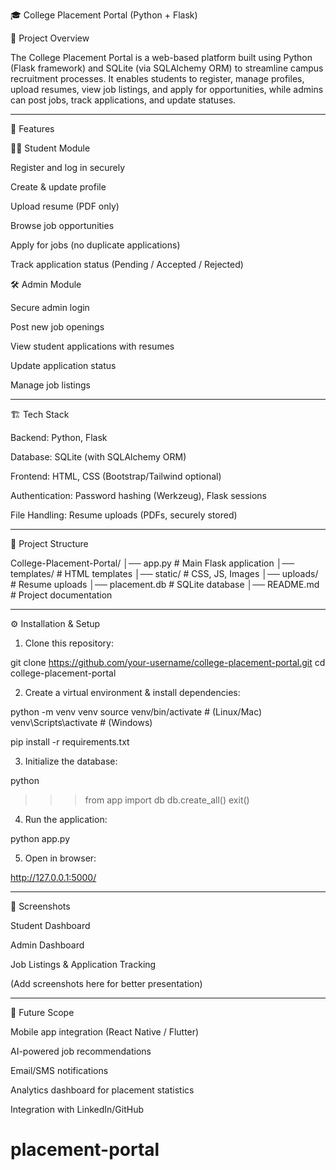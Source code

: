 
🎓 College Placement Portal (Python + Flask)

📌 Project Overview

The College Placement Portal is a web-based platform built using Python (Flask framework) and SQLite (via SQLAlchemy ORM) to streamline campus recruitment processes.
It enables students to register, manage profiles, upload resumes, view job listings, and apply for opportunities, while admins can post jobs, track applications, and update statuses.


---

🚀 Features

👩‍🎓 Student Module

Register and log in securely

Create & update profile

Upload resume (PDF only)

Browse job opportunities

Apply for jobs (no duplicate applications)

Track application status (Pending / Accepted / Rejected)


🛠 Admin Module

Secure admin login

Post new job openings

View student applications with resumes

Update application status

Manage job listings



---

🏗 Tech Stack

Backend: Python, Flask

Database: SQLite (with SQLAlchemy ORM)

Frontend: HTML, CSS (Bootstrap/Tailwind optional)

Authentication: Password hashing (Werkzeug), Flask sessions

File Handling: Resume uploads (PDFs, securely stored)



---

📂 Project Structure

College-Placement-Portal/
│── app.py                 # Main Flask application
│── templates/             # HTML templates
│── static/                # CSS, JS, Images
│── uploads/               # Resume uploads
│── placement.db           # SQLite database
│── README.md              # Project documentation


---

⚙️ Installation & Setup

1. Clone this repository:

git clone https://github.com/your-username/college-placement-portal.git
cd college-placement-portal


2. Create a virtual environment & install dependencies:

python -m venv venv
source venv/bin/activate   # (Linux/Mac)
venv\Scripts\activate      # (Windows)

pip install -r requirements.txt


3. Initialize the database:

python
>>> from app import db
>>> db.create_all()
>>> exit()


4. Run the application:

python app.py


5. Open in browser:

http://127.0.0.1:5000/




---

📸 Screenshots

Student Dashboard

Admin Dashboard

Job Listings & Application Tracking


(Add screenshots here for better presentation)


---

🔮 Future Scope

Mobile app integration (React Native / Flutter)

AI-powered job recommendations

Email/SMS notifications

Analytics dashboard for placement statistics

Integration with LinkedIn/GitHub
# placement-portal